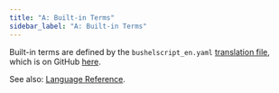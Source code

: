 ```yaml
---
title: "A: Built-in Terms"
sidebar_label: "A: Built-in Terms"
---
```


Built-in terms are defined by the `bushelscript_en.yaml` [translation file](../internal/translations), which is on GitHub [here](https://github.com/BushelScript/BushelScript/blob/master/bushelscript_en/Translations/bushelscript_en.yaml).

See also: [Language Reference](/docs/ref/built-in-terms).
